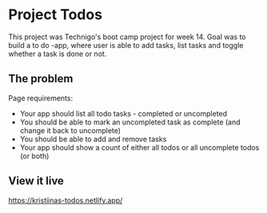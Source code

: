 # Project Todos

This project was Technigo's boot camp project for week 14. Goal was to build a to do -app, where user is able to add tasks, list tasks and toggle whether a task is done or not. 

## The problem

Page requirements:
- Your app should list all todo tasks - completed or uncompleted
- You should be able to mark an uncompleted task as complete (and change it back to uncomplete)
- You should be able to add and remove tasks
- Your app should show a count of either all todos or all uncomplete todos (or both)

## View it live

https://kristiinas-todos.netlify.app/
